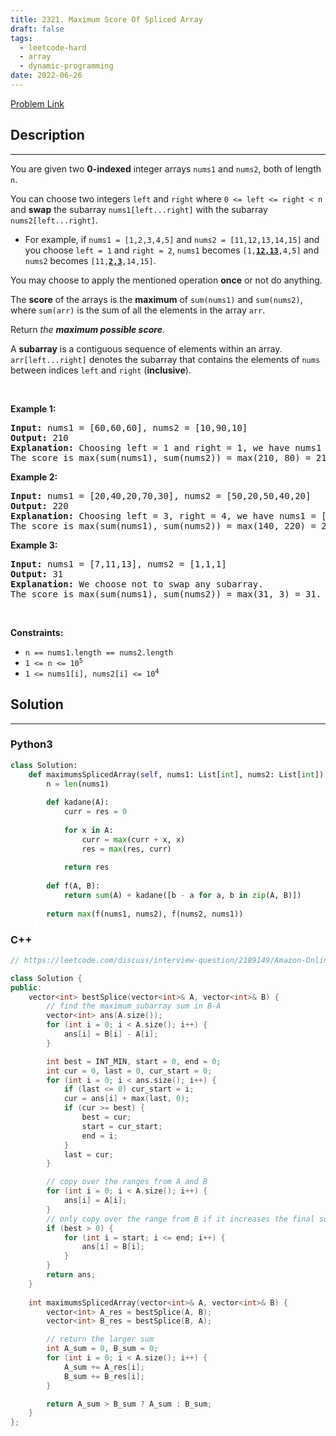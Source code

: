 ```yaml
---
title: 2321. Maximum Score Of Spliced Array
draft: false
tags: 
  - leetcode-hard
  - array
  - dynamic-programming
date: 2022-06-26
---
```


[Problem Link](https://leetcode.com/problems/maximum-score-of-spliced-array/)

## Description

---
<p>You are given two <strong>0-indexed</strong> integer arrays <code>nums1</code> and <code>nums2</code>, both of length <code>n</code>.</p>

<p>You can choose two integers <code>left</code> and <code>right</code> where <code>0 &lt;= left &lt;= right &lt; n</code> and <strong>swap</strong> the subarray <code>nums1[left...right]</code> with the subarray <code>nums2[left...right]</code>.</p>

<ul>
	<li>For example, if <code>nums1 = [1,2,3,4,5]</code> and <code>nums2 = [11,12,13,14,15]</code> and you choose <code>left = 1</code> and <code>right = 2</code>, <code>nums1</code> becomes <code>[1,<strong><u>12,13</u></strong>,4,5]</code> and <code>nums2</code> becomes <code>[11,<strong><u>2,3</u></strong>,14,15]</code>.</li>
</ul>

<p>You may choose to apply the mentioned operation <strong>once</strong> or not do anything.</p>

<p>The <strong>score</strong> of the arrays is the <strong>maximum</strong> of <code>sum(nums1)</code> and <code>sum(nums2)</code>, where <code>sum(arr)</code> is the sum of all the elements in the array <code>arr</code>.</p>

<p>Return <em>the <strong>maximum possible score</strong></em>.</p>

<p>A <strong>subarray</strong> is a contiguous sequence of elements within an array. <code>arr[left...right]</code> denotes the subarray that contains the elements of <code>nums</code> between indices <code>left</code> and <code>right</code> (<strong>inclusive</strong>).</p>

<p>&nbsp;</p>
<p><strong class="example">Example 1:</strong></p>

<pre>
<strong>Input:</strong> nums1 = [60,60,60], nums2 = [10,90,10]
<strong>Output:</strong> 210
<strong>Explanation:</strong> Choosing left = 1 and right = 1, we have nums1 = [60,<u><strong>90</strong></u>,60] and nums2 = [10,<u><strong>60</strong></u>,10].
The score is max(sum(nums1), sum(nums2)) = max(210, 80) = 210.</pre>

<p><strong class="example">Example 2:</strong></p>

<pre>
<strong>Input:</strong> nums1 = [20,40,20,70,30], nums2 = [50,20,50,40,20]
<strong>Output:</strong> 220
<strong>Explanation:</strong> Choosing left = 3, right = 4, we have nums1 = [20,40,20,<u><strong>40,20</strong></u>] and nums2 = [50,20,50,<u><strong>70,30</strong></u>].
The score is max(sum(nums1), sum(nums2)) = max(140, 220) = 220.
</pre>

<p><strong class="example">Example 3:</strong></p>

<pre>
<strong>Input:</strong> nums1 = [7,11,13], nums2 = [1,1,1]
<strong>Output:</strong> 31
<strong>Explanation:</strong> We choose not to swap any subarray.
The score is max(sum(nums1), sum(nums2)) = max(31, 3) = 31.
</pre>

<p>&nbsp;</p>
<p><strong>Constraints:</strong></p>

<ul>
	<li><code>n == nums1.length == nums2.length</code></li>
	<li><code>1 &lt;= n &lt;= 10<sup>5</sup></code></li>
	<li><code>1 &lt;= nums1[i], nums2[i] &lt;= 10<sup>4</sup></code></li>
</ul>


## Solution

---
### Python3
``` py title='maximum-score-of-spliced-array'
class Solution:
    def maximumsSplicedArray(self, nums1: List[int], nums2: List[int]) -> int:
        n = len(nums1)
        
        def kadane(A):
            curr = res = 0
            
            for x in A:
                curr = max(curr + x, x)
                res = max(res, curr)
            
            return res
        
        def f(A, B):
            return sum(A) + kadane([b - a for a, b in zip(A, B)])
        
        return max(f(nums1, nums2), f(nums2, nums1))
```
### C++
``` cpp title='maximum-score-of-spliced-array'
// https://leetcode.com/discuss/interview-question/2189149/Amazon-Online-Assessment-Questions

class Solution {
public:
    vector<int> bestSplice(vector<int>& A, vector<int>& B) {
        // find the maximum subarray sum in B-A
        vector<int> ans(A.size());
        for (int i = 0; i < A.size(); i++) {
            ans[i] = B[i] - A[i];
        }

        int best = INT_MIN, start = 0, end = 0;
        int cur = 0, last = 0, cur_start = 0;
        for (int i = 0; i < ans.size(); i++) {
            if (last <= 0) cur_start = i;
            cur = ans[i] + max(last, 0);
            if (cur >= best) {
                best = cur;
                start = cur_start;
                end = i;
            }
            last = cur;
        }

        // copy over the ranges from A and B
        for (int i = 0; i < A.size(); i++) {
            ans[i] = A[i];
        }
        // only copy over the range from B if it increases the final sum
        if (best > 0) {
            for (int i = start; i <= end; i++) {
                ans[i] = B[i];
            }
        }
        return ans;
    }
    
    int maximumsSplicedArray(vector<int>& A, vector<int>& B) {
        vector<int> A_res = bestSplice(A, B);
        vector<int> B_res = bestSplice(B, A);

        // return the larger sum
        int A_sum = 0, B_sum = 0;
        for (int i = 0; i < A.size(); i++) {
            A_sum += A_res[i];
            B_sum += B_res[i];
        }

        return A_sum > B_sum ? A_sum : B_sum;
    }
};


```

